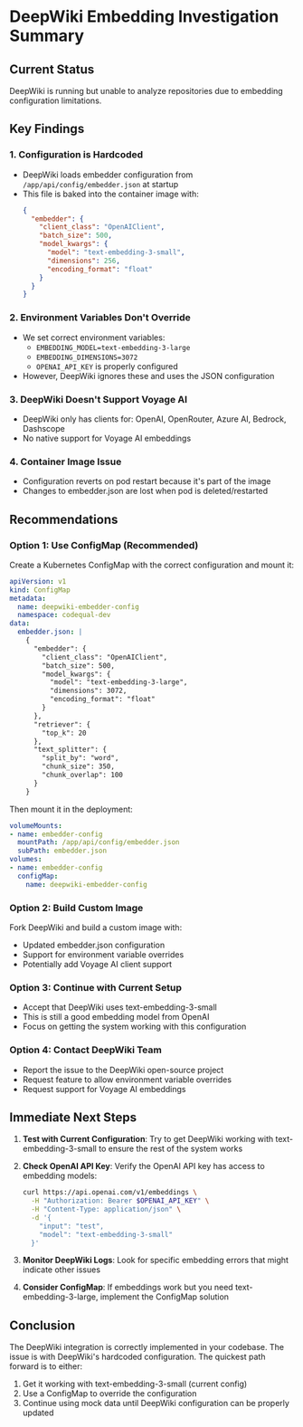 # DeepWiki Embedding Investigation Summary

## Current Status

DeepWiki is running but unable to analyze repositories due to embedding configuration limitations.

## Key Findings

### 1. Configuration is Hardcoded
- DeepWiki loads embedder configuration from `/app/api/config/embedder.json` at startup
- This file is baked into the container image with:
  ```json
  {
    "embedder": {
      "client_class": "OpenAIClient",
      "batch_size": 500,
      "model_kwargs": {
        "model": "text-embedding-3-small",
        "dimensions": 256,
        "encoding_format": "float"
      }
    }
  }
  ```

### 2. Environment Variables Don't Override
- We set correct environment variables:
  - `EMBEDDING_MODEL=text-embedding-3-large`
  - `EMBEDDING_DIMENSIONS=3072`
  - `OPENAI_API_KEY` is properly configured
- However, DeepWiki ignores these and uses the JSON configuration

### 3. DeepWiki Doesn't Support Voyage AI
- DeepWiki only has clients for: OpenAI, OpenRouter, Azure AI, Bedrock, Dashscope
- No native support for Voyage AI embeddings

### 4. Container Image Issue
- Configuration reverts on pod restart because it's part of the image
- Changes to embedder.json are lost when pod is deleted/restarted

## Recommendations

### Option 1: Use ConfigMap (Recommended)
Create a Kubernetes ConfigMap with the correct configuration and mount it:

```yaml
apiVersion: v1
kind: ConfigMap
metadata:
  name: deepwiki-embedder-config
  namespace: codequal-dev
data:
  embedder.json: |
    {
      "embedder": {
        "client_class": "OpenAIClient",
        "batch_size": 500,
        "model_kwargs": {
          "model": "text-embedding-3-large",
          "dimensions": 3072,
          "encoding_format": "float"
        }
      },
      "retriever": {
        "top_k": 20
      },
      "text_splitter": {
        "split_by": "word",
        "chunk_size": 350,
        "chunk_overlap": 100
      }
    }
```

Then mount it in the deployment:
```yaml
volumeMounts:
- name: embedder-config
  mountPath: /app/api/config/embedder.json
  subPath: embedder.json
volumes:
- name: embedder-config
  configMap:
    name: deepwiki-embedder-config
```

### Option 2: Build Custom Image
Fork DeepWiki and build a custom image with:
- Updated embedder.json configuration
- Support for environment variable overrides
- Potentially add Voyage AI client support

### Option 3: Continue with Current Setup
- Accept that DeepWiki uses text-embedding-3-small
- This is still a good embedding model from OpenAI
- Focus on getting the system working with this configuration

### Option 4: Contact DeepWiki Team
- Report the issue to the DeepWiki open-source project
- Request feature to allow environment variable overrides
- Request support for Voyage AI embeddings

## Immediate Next Steps

1. **Test with Current Configuration**: Try to get DeepWiki working with text-embedding-3-small to ensure the rest of the system works

2. **Check OpenAI API Key**: Verify the OpenAI API key has access to embedding models:
   ```bash
   curl https://api.openai.com/v1/embeddings \
     -H "Authorization: Bearer $OPENAI_API_KEY" \
     -H "Content-Type: application/json" \
     -d '{
       "input": "test",
       "model": "text-embedding-3-small"
     }'
   ```

3. **Monitor DeepWiki Logs**: Look for specific embedding errors that might indicate other issues

4. **Consider ConfigMap**: If embeddings work but you need text-embedding-3-large, implement the ConfigMap solution

## Conclusion

The DeepWiki integration is correctly implemented in your codebase. The issue is with DeepWiki's hardcoded configuration. The quickest path forward is to either:
1. Get it working with text-embedding-3-small (current config)
2. Use a ConfigMap to override the configuration
3. Continue using mock data until DeepWiki configuration can be properly updated
